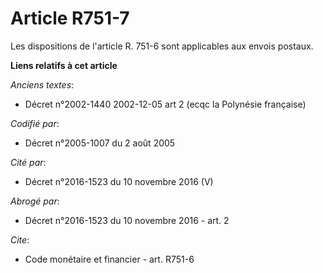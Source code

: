 # Article R751-7

Les dispositions de l'article R. 751-6 sont applicables aux envois postaux.

**Liens relatifs à cet article**

_Anciens textes_:

  - Décret n°2002-1440 2002-12-05 art 2 (ecqc la Polynésie française)

_Codifié par_:

  - Décret n°2005-1007 du 2 août 2005

_Cité par_:

  - Décret n°2016-1523 du 10 novembre 2016 (V)

_Abrogé par_:

  - Décret n°2016-1523 du 10 novembre 2016 - art. 2

_Cite_:

  - Code monétaire et financier - art. R751-6

